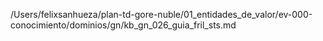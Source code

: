 /Users/felixsanhueza/plan-td-gore-nuble/01_entidades_de_valor/ev-000-conocimiento/dominios/gn/kb_gn_026_guia_fril_sts.md